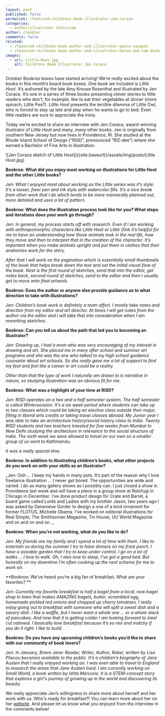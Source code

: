 ```yaml
---
layout: post
published: false
permalink: /featured-childrens-book-illustrator-jen-corace
categories:
  - author/illustrator interview
author: chandler
comments: false
related:
  - /featured-childrens-book-author-and-illustrator-paula-vasquez
  - /featured-childrens-book-author-and-illustrator-helen-and-tom-docherty
images:
  - url: Little-Hoot.jpg
    alt: Childrens Book Illustrator Jen Corace
---
```

October Bookroo boxes have started arriving! We’re really excited about the books in this month’s board book boxes. One book we included is _Little Hoot_. It’s authored by the late Amy Krouse Rosenthal and illustrated by Jen Corace. It’s one in a series of three books presenting clever stories to little readers who don’t, for example, like to eat their vegetables at dinner (more spinach, Little Pea?). _Little Hoot_ presents the terrible dilemma of Little Owl, who is forced to stay up late and play when he wants to go to bed. Even little readers are sure to appreciate the irony.

Today we’re excited to share an interview with Jen Corace, award-winning illustrator of _Little Hoot_ and many, many other books. Jen is originally from southern New Jersey but now lives in Providence, RI. She studied at the Rhode Island School of Design (“RISD”, pronounced “RIZ-dee”) where she earned a Bachelor of Fine Arts in illustration.

![Jen Corace sketch of Little Hoot]({{site.baseurl}}/assets/img/posts/Little Hoot.jpg)

**Bookroo: What did you enjoy most working on illustrations for Little Hoot and the other Little books?**

_Jen:  What I enjoyed most about working on the LIttle series was it’s style.  It’s a looser, freer pen and ink style with watercolor fills.  It’s a nice break from other work that I do which tends to be more maniacally planned out, more detailed and uses a lot of pattern._

**Bookroo: What does the illustration process look like for you? What steps and iterations does your work go through?**  

_Jen: In general, my process starts off with research.  Even if I am working with anthropomorphic characters like Little Hoot or Little Oink it’s helpful for me to have an understanding how those animals look in the real life, how they move and then to interpret that in the creation of the character.  It’s important when you make animals upright and put them in clothes that their anatomies work for the story._  

_After that I will work on the pagination which is essentially small thumbnails of the book that helps break down the text and set the initial visual flow of the book.  Next is the first round of sketches, send that into the editor, get notes back, second round of sketches, send to the editor and then I usually get to move onto final artwork._

**Bookroo: Does the author or anyone else provide guidance as to what direction to take with illustrations?**

_Jen: Children’s book work is definitely a team effort.  I mostly take notes and direction from my editor and art director.  At times I will get notes from the author via the editor and I will take that into consideration when I am reworking sketches._

**Bookroo: Can you tell us about the path that led you to becoming an illustrator?**

_Jen: Growing up, I had a mom who was very encouraging of my interest in drawing and art.  She placed me in many after school and summer art programs and she was the one who talked to my high school guidance counselor about art schools.  So she really gave me a lot of support to find my feet and feel like a career in art could be a reality._  

_Other than that the type of work I naturally am drawn to is narrative in nature, so studying illustration was an obvious fit for me._

**Bookroo: What was a highlight of your time at RISD?**

_Jen: RISD operates on a two and a half semester system.  The half semester is called Wintersession.  It’s a six week period where students can take up to two classes which could be taking an elective class outside their major, filling in liberal arts credits or taking travel classes abroad.  My Junior year I was able to take an architecture history/social history class to India.  Twenty RISD students and two teachers traveled for five weeks from Mumbai to New Delhi studying the archtecture in relevance to the social structure of India.  The sixth week we were allowed to travel on our own so a smaller group of us went to Kathmandu._

_It was a really special time._


**Bookroo: In addition to illustrating children’s books, what other projects do you work on with your skills as an illustrator?**

_Jen: Ooh … I keep my hands in many pots.  It’s part of the reason why I love freelance illustration … I never get bored.  The opportunities are wide and varied.  I do as many gallery shows as I possibly can.  I just closed a show in Providence last week and will have a piece in a group show at Rotofugi in Chicago in December.  I’ve done product design for Crate and Barrel, a board game called Lords and Ladies with my brother Jason, two years ago I was asked by Genevieve Gorder  to design a one of a kind ornament for former FLOTUS, Michelle Obama.  I’ve worked on editorial illustrations for Real Simple, The Smithsonian Magazine, Tin House, UU World Magazine and on and on and on. _ 

**Bookroo: When you’re not working, what do you like to do?**

_Jen: My friends are my family and I spend a lot of time with them.  I like to entertain so during the summer I try to have dinners on my front porch.  I have a sizeable garden that I try to keep under control.  I go on a lot of walks … I love to walk.  Oh, I also love to sleep, I’ve got a good bed.  But honestly on my downtime I’m often cooking up the next scheme for me to work on._

**Bookroo: We’ve heard you’re a big fan of breakfast. What are your favorites? **

_Jen: Currently my favorite breakfast is half a bagel from a local, new bagel shop in town that makes AMAZING bagels, butter, scrambled egg, homemade pickled red onions and chopped up cherry tomatoes.  I really enjoy going out to breakfast with someone who will split a sweet dish and a savory dish.  I like a waffle, but I never want a whole one … or a whole stack of pancakes.  And now that it is getting colder I am looking forward to steel cut oatmeal.  I basically love breakfast because it’s so mix and matchy if you do it right.  I like to build._

**Bookroo: Do you have any upcoming children’s books you’d like to share with our community of book lovers?**

_Jen: In January, Brave Jane: Reader, Writer, Author, Rebel, written by Lisa Pliscou becomes available to the public.  It’s a children’s biography of Jane Austen that I really enjoyed working on.  I was even able to travel to England to research the areas that Jane Austen lived.  I am currently working on Small World, a book written by Ishta Mercurio.  It is a STEM-concept story that explores a girl's journey of growing up in the world and discovering its beauty._
 
We really appreciate Jen’s willingness to share more about herself and her work with us. Who's ready for breakfast?! You can learn more about her on her [website](http://jencorace.com/?page_id=64). And please let us know what you enjoyed from the interview in the comments below!
